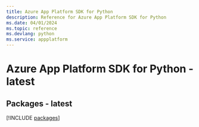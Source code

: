 ```yaml
---
title: Azure App Platform SDK for Python
description: Reference for Azure App Platform SDK for Python
ms.date: 04/01/2024
ms.topic: reference
ms.devlang: python
ms.service: appplatform
---
```

# Azure App Platform SDK for Python - latest
## Packages - latest
[!INCLUDE [packages](app-platform-index.md)]